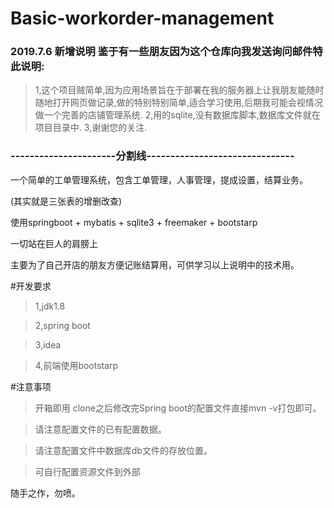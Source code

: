 # Basic-workorder-management


### 2019.7.6 新增说明 鉴于有一些朋友因为这个仓库向我发送询问邮件特此说明:
  >1,这个项目贼简单,因为应用场景旨在于部署在我的服务器上让我朋友能随时随地打开网页做记录,做的特别特别简单,适合学习使用,后期我可能会视情况做一个完善的店铺管理系统.
  >2,用的sqlite,没有数据库脚本,数据库文件就在项目目录中.
  >3,谢谢您的关注.
 
### ----------------------分割线-------------------------------


一个简单的工单管理系统，包含工单管理，人事管理，提成设置，结算业务。

(其实就是三张表的增删改查)

使用springboot + mybatis + sqlite3 + freemaker + bootstarp 

一切站在巨人的肩膀上

主要为了自己开店的朋友方便记账结算用，可供学习以上说明中的技术用。


#开发要求
>1,jdk1.8

>2,spring boot 

>3,idea

>4,前端使用bootstarp

#注意事项
>开箱即用 clone之后修改完Spring boot的配置文件直接mvn -v打包即可。

>请注意配置文件的已有配置数据。

>请注意配置文件中数据库db文件的存放位置。

>可自行配置资源文件到外部

随手之作，勿喷。

